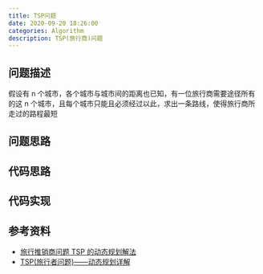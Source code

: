```yaml
---
title: TSP问题
date: 2020-09-20 18:26:00
categories: Algorithm
description: TSP(旅行商)问题
---
```


## 问题描述

假设有 n 个城市，各个城市与城市间的距离也已知，有一位旅行商需要途径所有的这 n 个城市，且每个城市只能且必须经过以此，求出一条路线，使得旅行商所走过的路程最短

## 问题思路

## 代码思路

## 代码实现

## 参考资料

- [旅行推销商问题 TSP 的动态规划解法](https://jerkwin.github.io/2016/03/17/%E6%97%85%E8%A1%8C%E6%8E%A8%E9%94%80%E5%95%86%E9%97%AE%E9%A2%98TSP%E7%9A%84%E5%8A%A8%E6%80%81%E8%A7%84%E5%88%92%E8%A7%A3%E6%B3%95/)
- [TSP(旅行者问题)——动态规划详解](https://blog.csdn.net/joekwok/article/details/4749713)
